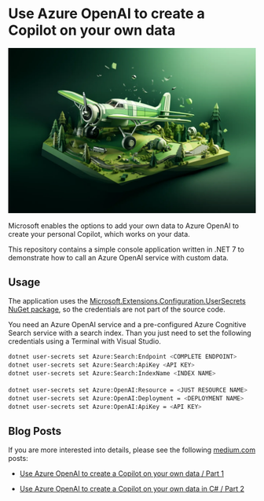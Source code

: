 # Use Azure OpenAI to create a Copilot on your own data

![Logo](./docs/image.png)

Microsoft enables the options to add your own data to Azure OpenAI to create your personal Copilot, which works on your data. 

This repository contains a simple console application written in .NET 7 to demonstrate how to call an Azure OpenAI service with custom data.

## Usage
 
The application uses the [Microsoft.Extensions.Configuration.UserSecrets NuGet package](https://www.nuget.org/packages/Microsoft.Extensions.Configuration.UserSecrets), so the credentials are not part of the source code.

You need an Azure OpenAI service and a pre-configured Azure Cognitive Search service with a search index. Than you just need to set the following credentials using a Terminal with Visual Studio.

```bash
dotnet user-secrets set Azure:Search:Endpoint <COMPLETE ENDPOINT>
dotnet user-secrets set Azure:Search:ApiKey <API KEY>
dotnet user-secrets set Azure:Search:IndexName <INDEX NAME>

dotnet user-secrets set Azure:OpenAI:Resource = <JUST RESOURCE NAME>
dotnet user-secrets set Azure:OpenAI:Deployment = <DEPLOYMENT NAME>
dotnet user-secrets set Azure:OpenAI:ApiKey = <API KEY>
```

## Blog Posts

If you are more interested into details, please see the following [medium.com](https://www.medium.com) posts:

- [Use Azure OpenAI to create a Copilot on your own data / Part 1](https://medium.com/medialesson/use-azure-openai-to-create-a-copilot-on-your-own-data-part-1-ba1d997298ca)

- [Use Azure OpenAI to create a Copilot on your own data in C# / Part 2](https://medium.com/medialesson/use-azure-openai-to-create-a-copilot-on-your-own-data-in-c-part-2-b7acc1922337)